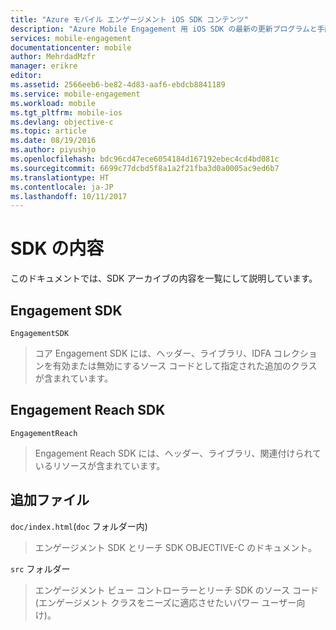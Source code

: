```yaml
---
title: "Azure モバイル エンゲージメント iOS SDK コンテンツ"
description: "Azure Mobile Engagement 用 iOS SDK の最新の更新プログラムと手順"
services: mobile-engagement
documentationcenter: mobile
author: MehrdadMzfr
manager: erikre
editor: 
ms.assetid: 2566eeb6-be82-4d83-aaf6-ebdcb8841189
ms.service: mobile-engagement
ms.workload: mobile
ms.tgt_pltfrm: mobile-ios
ms.devlang: objective-c
ms.topic: article
ms.date: 08/19/2016
ms.author: piyushjo
ms.openlocfilehash: bdc96cd47ece6054184d167192ebec4cd4bd081c
ms.sourcegitcommit: 6699c77dcbd5f8a1a2f21fba3d0a0005ac9ed6b7
ms.translationtype: HT
ms.contentlocale: ja-JP
ms.lasthandoff: 10/11/2017
---
```

# <a name="sdk-content"></a>SDK の内容
このドキュメントでは、SDK アーカイブの内容を一覧にして説明しています。

## <a name="engagement-sdk"></a>Engagement SDK
`EngagementSDK`

> コア Engagement SDK には、ヘッダー、ライブラリ、IDFA コレクションを有効または無効にするソース コードとして指定された追加のクラスが含まれています。
> 
> 

## <a name="engagement-reach-sdk"></a>Engagement Reach SDK
`EngagementReach`

> Engagement Reach SDK には、ヘッダー、ライブラリ、関連付けられているリソースが含まれています。
> 
> 

## <a name="additional-files"></a>追加ファイル
`doc/index.html`(`doc` フォルダー内)

> エンゲージメント SDK とリーチ SDK OBJECTIVE-C のドキュメント。
> 
> 

`src` フォルダー

> エンゲージメント ビュー コントローラーとリーチ SDK のソース コード (エンゲージメント クラスをニーズに適応させたいパワー ユーザー向け)。
> 
> 

